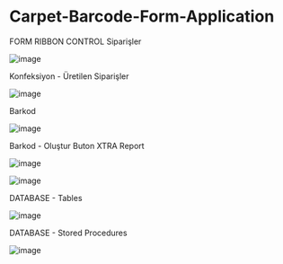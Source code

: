 # Carpet-Barcode-Form-Application
 
FORM RIBBON CONTROL
Siparişler

![image](https://user-images.githubusercontent.com/98702795/180220226-2aa6986f-5970-4817-9e95-94076cc1b170.png)

Konfeksiyon - Üretilen Siparişler

![image](https://user-images.githubusercontent.com/98702795/180220420-3b90aa88-ae37-4ad0-8e21-70dd1335268b.png)

Barkod

![image](https://user-images.githubusercontent.com/98702795/180220559-497ff5da-9977-49a6-9993-8c1f4aafc318.png)

Barkod - Oluştur Buton XTRA Report

![image](https://user-images.githubusercontent.com/98702795/180220721-423e92c0-4924-4c98-9096-b089c96e4fd4.png)

![image](https://user-images.githubusercontent.com/98702795/180220836-9cb20bc0-2c4b-47c4-b574-ebbf9333eb17.png)

DATABASE - Tables

![image](https://user-images.githubusercontent.com/98702795/180221351-98ae7e9a-0477-4d6d-ba99-5c42560b9acb.png)

DATABASE - Stored Procedures

![image](https://user-images.githubusercontent.com/98702795/180221467-d3cfca91-7944-4e62-ae43-848887249001.png)
